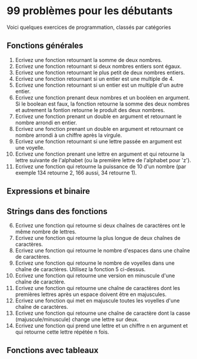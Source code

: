 # 99 problèmes pour les débutants

Voici quelques exercices de programmation, classés par catégories

## Fonctions générales
1. Ecrivez une fonction retournant la somme de deux nombres.
2. Ecrivez une fonction retournant si deux nombres entiers sont égaux.
3. Ecrivez une fonction retournant le plus petit de deux nombres entiers.
4. Ecrivez une fonction retournant si un entier est une multiple de 4.
5. Ecrivez une fonction retournant si un entier est un multiple d'un autre entier.
6. Ecrivez une fonction prenant deux nombres et un booléen en argument. Si le boolean est faux, la fonction retourne la somme des deux nombres et autrement la fontion retourne le produit des deux nombres.
7. Ecrivez une fonction prenant un double en argument et retournant le nombre arrondi en entier.
8. Ecrivez une fonction prenant un double en argument et retournant ce nombre arrondi à un chiffre après la virgule.
9. Ecrivez une fonction retournant si une lettre passée en argument est une voyelle.
10. Ecrivez une fonction prenant une lettre en argument et qui retourne la lettre suivante de l'alphabet (ou la première lettre de l'alphabet pour 'z').
11. Ecrivez une fonction qui retourne la puissance de 10 d'un nombre (par exemple 134 retourne 2, 166 aussi, 34 retourne 1).

## Expressions et binaire

## Strings dans des fonctions
6. Ecrivez une fonction qui retourne si deux chaînes de caractères ont le même nombre de lettres.
7. Ecrivez une fonction qui retourne la plus longue de deux chaînes de caractères.
8. Ecrivez une fonction qui retourne le nombre d'espaces dans une chaîne de caractères.
9. Ecrivez une fonction qui retourne le nombre de voyelles dans une chaîne de caractères. Utilisez la fonction 5 ci-dessus.
10. Ecrivez une fonction qui retourne une version en minuscule d'une chaîne de caractère.
11. Ecrivez une fonction qui retourne une chaîne de caractères dont les premières lettres après un espace doivent être en majuscules.
12. Ecrivez une fonction qui met en majuscule toutes les voyelles d'une chaîne de caractères.
13. Ecrivez une fonction qui retourne une chaîne de caractère dont la casse (majuscule/minuscule) change une lettre sur deux.
14. Ecrivez une fonction qui prend une lettre et un chiffre n en argument et qui retourne cette lettre répétée n fois.

## Fonctions avec tableaux

## 
